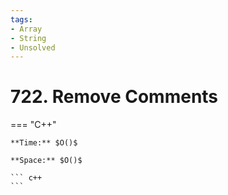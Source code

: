 ```yaml
---
tags:
- Array
- String
- Unsolved
---
```



# 722. Remove Comments

=== "C++"

    **Time:** $O()$

    **Space:** $O()$

    ``` c++
    ```